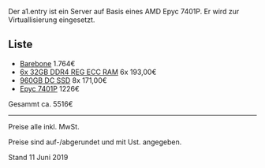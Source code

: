 Der a1.entry ist ein Server auf Basis eines AMD Epyc 7401P. Er wird zur Virtuallisierung eingesetzt.

## Liste
- [Barebone](https://www.mindfactory.de/product_info.php/Gigabyte-Barebone-R271-Z31_1232346.html) 1.764€
- [6x 32GB DDR4 REG ECC RAM](https://www.alternate.de/Crucial/DIMM-32-GB-DDR4-2666-DR-ECC-REG-Arbeitsspeicher/html/product/1357630?campaign=DDR4/Crucial/1357630) 6x 193,00€
- [960GB DC SSD](https://www.mindfactory.de/product_info.php/960GB-Intel-D3-S4510-2-5Zoll--6-4cm--SATA-6Gb-s-3D-NAND-TLC--SSDSC2KB96_1270780.html) 8x 171,00€
- [Epyc 7401P](https://www.klarsicht-it.de/pc-server/komponenten/cpu-amd/amd-epyc-24-core/252918/amd-epyc-7401p-2-ghz-24-kerne-48-threads-64-mb-cache-speicher-socket-sp3) 1226€

Gesammt ca. 5516€

-----
Preise alle inkl. MwSt.

Preise sind auf-/abgerundet und mit Ust. angegeben.

Stand 11 Juni 2019
